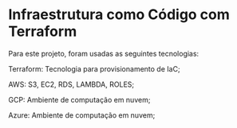 # Infraestrutura como Código com Terraform

Para este projeto, foram usadas as seguintes tecnologias:

Terraform: Tecnologia para provisionamento de IaC;

AWS: S3, EC2, RDS, LAMBDA, ROLES;

GCP: Ambiente de computação em nuvem;

Azure: Ambiente de computação em nuvem;